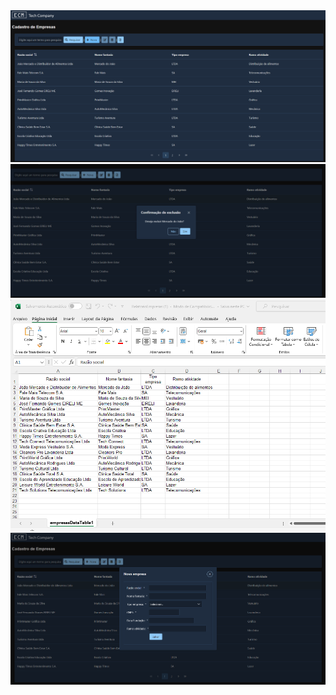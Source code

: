 <img src="./readMeResources/Exemplo1.png">
<img src="./readMeResources/Exemplo2.png">
<img src="./readMeResources/Exemplo3.png">
<img src="./readMeResources/Exemplo4.png">
